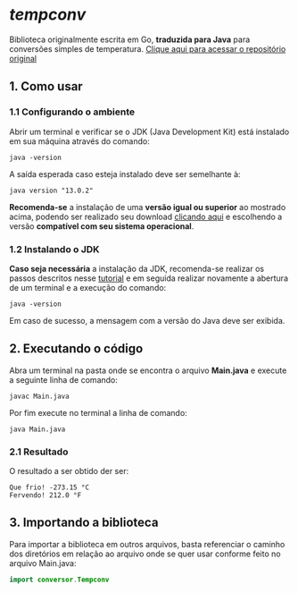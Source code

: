 # *tempconv*
Biblioteca originalmente escrita em Go,  **traduzida para Java** para conversões simples de temperatura. [Clique aqui para acessar o repositório original](https://github.com/ufla-gcc259/aula-git-parte-2)

## 1. Como usar

### 1.1 Configurando o ambiente
Abrir um terminal e verificar se o JDK (Java Development Kit) está instalado em sua máquina através do comando:

`java -version`

A saída esperada caso esteja instalado deve ser semelhante à:

`java version "13.0.2"`

**Recomenda-se** a instalação de uma **versão igual ou superior** ao mostrado acima, podendo ser realizado seu download [clicando aqui](https://www.oracle.com/java/technologies/downloads/) e escolhendo a versão **compatível com seu sistema operacional**.

### 1.2 Instalando o JDK
**Caso seja necessária** a instalação da JDK, recomenda-se realizar os passos descritos nesse [tutorial](https://mauriciogeneroso.medium.com/configurando-java-4-como-configurar-as-vari%C3%A1veis-java-home-path-e-classpath-no-windows-46040950638f) e em seguida realizar novamente a abertura de um terminal e a execução do comando:

`java -version`

Em caso de sucesso, a mensagem com a versão do Java deve ser exibida.

## 2. Executando o código
Abra um terminal na pasta onde se encontra o arquivo **Main.java** e execute a seguinte linha de comando:

`javac Main.java`

Por fim execute no terminal a linha de comando:

`java Main.java`

### 2.1 Resultado
O resultado a ser obtido der ser:

```
Que frio! -273.15 °C
Fervendo! 212.0 °F
```

## 3. Importando a biblioteca
Para importar a biblioteca em outros arquivos, basta referenciar o caminho dos diretórios em relação ao arquivo onde se quer usar conforme feito no arquivo Main.java:

```java 
import conversor.Tempconv
``` 